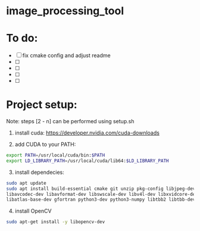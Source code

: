 # image_processing_tool

# To do: 
- [ ] fix cmake config and adjust readme
- [ ] 
- [ ] 
- [ ] 
- [ ] 



# Project setup:
Note: steps [2 - n] can be performed using setup.sh
1. install cuda: https://developer.nvidia.com/cuda-downloads

2. add CUDA to your PATH:
```bash
export PATH=/usr/local/cuda/bin:$PATH
export LD_LIBRARY_PATH=/usr/local/cuda/lib64:$LD_LIBRARY_PATH
```

3. install dependecies:
```bash
sudo apt update
sudo apt install build-essential cmake git unzip pkg-config libjpeg-dev libpng-dev libtiff-dev \
libavcodec-dev libavformat-dev libswscale-dev libv4l-dev libxvidcore-dev libx264-dev libgtk-3-dev \
libatlas-base-dev gfortran python3-dev python3-numpy libtbb2 libtbb-dev libdc1394-22-dev
```

4. install OpenCV
```bash
sudo apt-get install -y libopencv-dev
```

